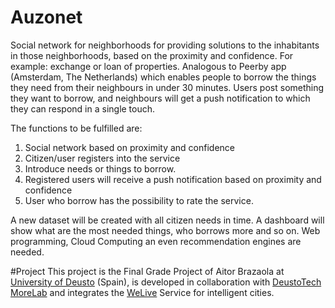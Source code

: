 # Auzonet
Social network for neighborhoods for providing solutions to the inhabitants in those neighborhoods, based on the proximity and confidence. For example: exchange or loan of properties. Analogous to Peerby app (Amsterdam, The Netherlands) which enables people to borrow the things they need from their neighbours in under 30 minutes. Users post something they want to borrow, and neighbours will get a push notification to which they can respond in a single touch.

The functions to be fulfilled are:
1. Social network based on proximity and confidence
2. Citizen/user registers into the service
3. Introduce needs or things to borrow.
4. Registered users will receive a push notification based on proximity and confidence
5. User who borrow has the possibility to rate the service.

A new dataset will be created with all citizen needs in time. A dashboard will show what are the most needed things, who borrows more and so on.
Web programming, Cloud Computing an even recommendation engines are needed.

#Project
This project is the Final Grade Project of Aitor Brazaola at [University of Deusto](http://www.deusto.es) (Spain), is developed in collaboration with [DeustoTech MoreLab](http://morelab.deusto.es) and integrates the [WeLive](http://welive.eu) Service for intelligent cities.
